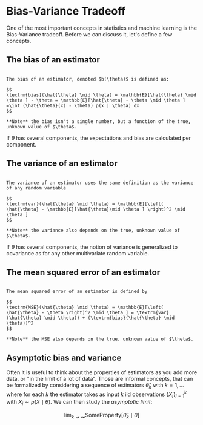 # Bias-Variance Tradeoff

One of the most important concepts in statistics and machine learning is the Bias-Variance tradeoff. 
Before we can discuss it, let's define a few concepts.

## The bias of an estimator

```{admonition} Bias of an estimator

The bias of an estimator, denoted $b(\theta)$ is defined as:

$$
\textrm{bias}(\hat{\theta} \mid \theta) = \mathbb{E}[\hat{\theta} \mid \theta ] - \theta = \mathbb{E}[\hat{\theta} - \theta \mid \theta ]  =\int (\hat{\theta}(x) - \theta) p(x | \theta) dx
$$

**Note** the bias isn't a single number, but a function of the true, unknown value of $\theta$.
```

If $\theta$ has several components, the expectations and bias are calculated per component.

## The variance of an estimator

```{admonition} Variance of an estimator

The variance of an estimator uses the same definition as the variance of any random variable

$$
\textrm{var}(\hat{\theta} \mid \theta) = \mathbb{E}[\left( \hat{\theta} - \mathbb{E}[\hat{\theta}\mid \theta ] \right)^2 \mid \theta ] 
$$

**Note** the variance also depends on the true, unknown value of $\theta$.
```

If $\theta$ has several components, the notion of variance is generalized to covariance as for any other multivariate random variable. 

## The mean squared error of an estimator

```{admonition} Mean squared error

The mean squared error of an estimator is defined by

$$
\textrm{MSE}(\hat{\theta} \mid \theta) = \mathbb{E}[\left( \hat{\theta} - \theta \right)^2 \mid \theta ] = \textrm{var}(\hat{\theta} \mid \theta)) + (\textrm{bias}(\hat{\theta} \mid \theta))^2
$$

**Note** the MSE also depends on the true, unknown value of $\theta$.
```

## Asymptotic bias and variance

Often it is useful to think about the properties of estimators as you add more data, or "in the limit of a lot of data". Those are informal concepts, that can be formalized by 
considering a sequence of estimators $\hat{\theta}_k$ with $k=1, \dots$ where for each $k$ the estimator takes as input $k$ iid observations $\{X_i\}_{i=1}^k$ with $X_i \sim p(X \mid \theta)$.
We can then study the *asymptotic limit*: 

$$
\lim_{k\to \infty} \textrm{SomeProperty}[\hat{\theta}_k \mid \theta ]
$$

